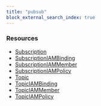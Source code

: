 ```yaml
---
title: "pubsub"
block_external_search_index: true
---
```


<!-- WARNING: this file was generated by Pulumi Docs Generator. -->
<!-- Do not edit by hand unless you're certain you know what you are doing! -->

<style>
  table td p { margin-top: 0; margin-bottom: 0; }
</style>

<h3>Resources</h3>
<ul class="api">
    <li><a href="subscription"><span class="symbol resource"></span>Subscription</a></li>
    <li><a href="subscriptioniambinding"><span class="symbol resource"></span>SubscriptionIAMBinding</a></li>
    <li><a href="subscriptioniammember"><span class="symbol resource"></span>SubscriptionIAMMember</a></li>
    <li><a href="subscriptioniampolicy"><span class="symbol resource"></span>SubscriptionIAMPolicy</a></li>
    <li><a href="topic"><span class="symbol resource"></span>Topic</a></li>
    <li><a href="topiciambinding"><span class="symbol resource"></span>TopicIAMBinding</a></li>
    <li><a href="topiciammember"><span class="symbol resource"></span>TopicIAMMember</a></li>
    <li><a href="topiciampolicy"><span class="symbol resource"></span>TopicIAMPolicy</a></li>
</ul>

